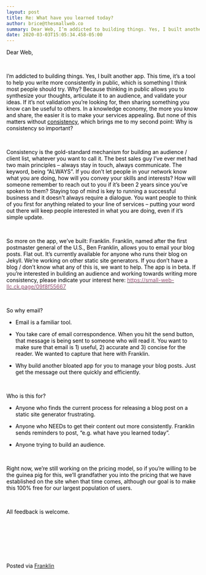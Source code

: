 ```yaml
---  
layout: post  
title: Re: What have you learned today?  
author: brice@thesmallweb.co  
summary: Dear Web, I’m addicted to building things. Yes, I built another a...  
date: 2020-03-03T15:05:34.458-05:00  
---
```


<body><div class="WordSection1"><p class="MsoNormal"><span style="color:black">Dear Web,<p></p></span></p><p class="MsoNormal"><span style="color:black"> <p></p></span></p><p class="MsoNormal"><span style="color:black">I’m addicted to building things. Yes, I built another app. This time, it’s a tool to help you write more consistently in public, which is something I think most people should try. Why? Because thinking in public
 allows you to synthesize your thoughts, articulate it to an audience, and validate your ideas. If it’s not validation you’re looking for, then sharing something you know can be useful to others. In a knowledge economy, the more you know and share, the easier
 it is to make your services appealing. But none of this matters without <u>consistency</u>, which brings me to my second point: Why is consistency so important?<p></p></span></p><p class="MsoNormal"><span style="color:black"> <p></p></span></p><p class="MsoNormal"><span style="color:black">Consistency is the gold-standard mechanism for building an audience / client list, whatever you want to call it. The best sales guy I’ve ever met had two main principles – always stay in touch, always communicate.
 The keyword, being “ALWAYS”. If you don’t let people in your network know what you are doing, how will you convey your skills and interests? How will someone remember to reach out to you if it’s been 2 years since you’ve spoken to them? Staying top of mind
 is key to running a successful business and it doesn’t always require a dialogue. You want people to think of you first for anything related to your line of services – putting your word out there will keep people interested in what you are doing, even if it’s
 simple update.<p></p></span></p><p class="MsoNormal"><span style="color:black"> <p></p></span></p><p class="MsoNormal"><span style="color:black">So more on the app, we’ve built: Franklin. Franklin, named after the first postmaster general of the U.S., Ben Franklin, allows you to email your blog posts. Flat out. It’s currently available for anyone who runs
 their blog on Jekyll. We’re working on other static site generators. If you don’t have a blog / don’t know what any of this is, we want to help. The app is in beta. If you’re interested in building an audience and working towards writing more consistency,
 please indicate your interest here: <a href="https://small-web-llc.ck.page/09f8f55667"><span style="color:#954F72">https://small-web-llc.ck.page/09f8f55667</span></a><p></p></span></p><p class="MsoNormal"><span style="color:black"> <p></p></span></p><p class="MsoNormal"><span style="color:black">So why email?<p></p></span></p><ul style="margin-top:0in" type="disc"><li style="color:black;mso-list:l2 level1 lfo4" class="MsoNormal">Email is a familiar tool.<p></p>
</li>
<li style="color:black;mso-list:l2 level1 lfo4" class="MsoNormal">You take care of email correspondence. When you hit the send button, that message is being sent to someone who will read it. You want to make sure that email is 1) useful, 2) accurate and 3)
 concise for the reader. We wanted to capture that here with Franklin.<p></p>
</li>
<li style="color:black;mso-list:l2 level1 lfo4" class="MsoNormal">Why build another bloated app for you to manage your blog posts. Just get the message out there quickly and efficiently.<p></p>
</li>
</ul><p class="MsoNormal"><span style="color:black"> <p></p></span></p><p class="MsoNormal"><span style="color:black">Who is this for?<p></p></span></p><ul style="margin-top:0in" type="disc"><li style="color:black;mso-list:l5 level1 lfo5" class="MsoNormal">Anyone who finds the current process for releasing a blog post on a static site generator frustrating.<p></p>
</li>
</ul><ul style="margin-top:0in" type="disc"><li style="color:black;mso-list:l3 level1 lfo6" class="MsoNormal">Anyone who NEEDs to get their content out more consistently. Franklin sends reminders to post, “e.g. what have you learned today”.<p></p>
</li>
<li style="color:black;mso-list:l3 level1 lfo6" class="MsoNormal">Anyone trying to build an audience.<p></p>
</li>
</ul><p class="MsoNormal"><span style="color:black"> <p></p></span></p><p class="MsoNormal"><span style="color:black">Right now, we’re still working on the pricing model, so if you’re willing to be the guinea pig for this, we’ll grandfather you into the pricing that we have established on the site when that time comes, although
 our goal is to make this 100% free for our largest population of users. <p></p></span></p><p class="MsoNormal"><span style="color:black"> <p></p></span></p><p class="MsoNormal"><span style="color:black">All feedback is welcome.  <p></p></span></p><p class="MsoNormal"><span style="color:black"> <p></p></span></p><p class="MsoNormal"></p>
<p> </p><p class="MsoNormal"></p>
<p> </p><div><p class="MsoNormal"><span style="color:black"><br />Posted via <a href="https://franklinpostal.com">Franklin</a>